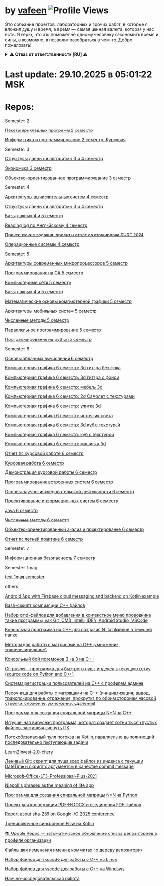 # by [vafeen](https://github.com/vafeen) ![Profile Views](https://komarev.com/ghpvc/?username=vafeenLab&label=Profile%20views&color=0e75b6&style=flat)

Это собрание проектов, лабораторных и прочих работ, в которые я вложил душу и время, а время — самая ценная валюта, которая у нас есть. Я верю, что это поможет не одному человеку сэкономить время и силы, а возможно, и позволит разобраться в чем-то. Добро пожаловать!

<details>
<summary><b>⚠️ Отказ от ответственности [RU] ⚠️</b></summary>

## 1. Отсутствие гарантий
Все материалы в репозиториях данной организации предоставляются **"КАК ЕСТЬ"** без каких-либо гарантий. Автор не дает никаких заверений относительно:
- Полноты, точности или надежности материалов данной организации
- Пригодности для каких-либо конкретных целей
- Отсутствия ошибок или дефектов

## 2. Ограничение ответственности
**Автор не несет ответственности** за:
- Прямые, косвенные, случайные или последующие убытки
- Потерю данных, прибыли или бизнес-возможностей
- Проблемы с безопасностью или сбои систем возникшие в результате использования этих материалов
- Иные проблемы от использования материалов данной организации

## 3. Ваша ответственность
Используя эти материалы, вы соглашаетесь:
- Проводить собственные проверки безопасности и тестирование
- Принимать на себя все риски, связанные с использованием
- Нести полную ответственность за любые последствия

## 4. Условия лицензии
Весь код распространяется под лицензией Apache 2.0, если в конкретном репозитории не указана другая.

![Disclaimer](https://img.shields.io/badge/❗-Отказ_от_ответственности-critical)
![No Liability](https://img.shields.io/badge/🚫-Нет_ответственности-red)
![Use Carefully](https://img.shields.io/badge/⚠️-Используйте_осторожно-yellow)

> Последнее обновление: 09.06.2025
</details>


# Last update: 29.10.2025 в 05:01:22 MSK

# Repos:

Semester: 2

[Пакеты прикладных программ 2 семестр](https://github.com/vafeenLab/application-software-packages_2-semester)

[Информатика и программирование 2 семестр: Курсовая](https://github.com/vafeenLab/computer-science-and-programming_2-semester)

Semester: 3

[Структуры данных и алгоритмы 3 и 4 семестр](https://github.com/vafeenLab/data-structures-and-algorithms_3-4-semester)

[Экономика 3 семестр](https://github.com/vafeenLab/economy-presentation_3-semester)

[Объектно-ориентированное программирование 3 семестр](https://github.com/vafeenLab/OOP_3-semester)

Semester: 4

[Архитектуры вычислительных систем 4 семестр](https://github.com/vafeenLab/architecture-of-computing-systems_4-semester)

[Структуры данных и алгоритмы 3 и 4 семестр](https://github.com/vafeenLab/data-structures-and-algorithms_3-4-semester)

[Базы данных 4 и 5 семестр](https://github.com/vafeenLab/db_4-5-semester)

[Reading log по Английскому 4 семестр](https://github.com/vafeenLab/english-reading-log_4-semester)

[Практические задания, проект и отчёт со стажировки SURF 2024](https://github.com/vafeenLab/internship-surf_4-semester)

[Операционные системы 4 семестр](https://github.com/vafeenLab/OS_4-semester)

Semester: 5

[Архитектуры современных микропроцессоров 5 семестр](https://github.com/vafeenLab/architecture-of-modern-microprocessors_5-semester)

[Программирование на C# 5 семестр](https://github.com/vafeenLab/c-sharp_5-semester)

[Компьютерные сети 5 семестр](https://github.com/vafeenLab/computer-networks_5-semester)

[Базы данных 4 и 5 семестр](https://github.com/vafeenLab/db_4-5-semester)

[Математические основы компьютерной графики 5 семестр](https://github.com/vafeenLab/mathematical-foundations-of-computer-graphics_5-semester)

[Архитектуры мобильных систем 5 семестр](https://github.com/vafeenLab/mobile-device-architectures_5-semester)

[Численные методы 5 семестр](https://github.com/vafeenLab/numerical-methods_5-semester)

[Параллельное программирование 5 семестр](https://github.com/vafeenLab/parallel-programming_5-semester)

[Программирование на python 5 семестр](https://github.com/vafeenLab/python_5-semester)

Semester: 6

[Основы облачных вычислений 6 семестр](https://github.com/vafeenLab/cloud-computing-basics_6-semester)

[Компьютерная графика 6 семестр: 3d гитара без фона](https://github.com/vafeenLab/computer-graphics-guitar-without-background_6-semester)

[Компьютерная графика 6 семестр: 3d гитара с фоном](https://github.com/vafeenLab/computer-graphics-guitar_6-semester)

[Компьютерная графика 6 семестр: мебель 3d](https://github.com/vafeenLab/computer-graphics-mebel_6-semester)

[Компьютерная графика 6 семестр: 2d Самолет с текстурами](https://github.com/vafeenLab/computer-graphics-plane_6-semester)

[Компьютерная графика 6 семестр: улитка 3d](https://github.com/vafeenLab/computer-graphics-snail_6-semester)

[Компьютерная графика 6 семестр: источник света](https://github.com/vafeenLab/computer-graphics-spotlight_6-semester)

[Компьютерная графика 6 семестр: 3d куб с текстурой](https://github.com/vafeenLab/computer-graphics-texture-cube_6-semester)

[Компьютерная графика 6 семестр: куб с текстурой](https://github.com/vafeenLab/computer-graphics-texture-square_6-semester)

[Компьютерная графика 6 семестр: машинка 3d](https://github.com/vafeenLab/computer-graphics-truck_6-semester)

[Отчет по курсовой работе 6 семестр](https://github.com/vafeenLab/coursework-report_6-semester)

[Курсовая работа 6 семестр](https://github.com/vafeenLab/Coursework_6-semester)

[Демонстрация курсовой работы 6 семестр](https://github.com/vafeenLab/demo-coursework_6-semester)

[Программирование встроенных систем 6 семестр](https://github.com/vafeenLab/embedded-System-programming_6-semester)

[Основы научно-исследовательской деятельности 6 семестр](https://github.com/vafeenLab/fundamentals-of-scientific-research-activities_6-semester)

[Проектирование информационных систем 6 семестр](https://github.com/vafeenLab/information-systems-design_6-semester)

[Java 6 семестр](https://github.com/vafeenLab/java_6-semester)

[Численные методы 6 семестр](https://github.com/vafeenLab/numerical-methods_6-semester)

[Объектно-ориентированный анализ и проектирование 6 семестр](https://github.com/vafeenLab/object-oriented-analysis-and-design_6-semester)

[Отчет по летней практике 6 семестр](https://github.com/vafeenLab/summer-practice_6-semester)

Semester: 7

[Информационная безопасность 7 семестр](https://github.com/vafeenLab/information-security_7-semester)

Semester: 1mag

[test 1mag semester](https://github.com/vafeenLab/test_1mag-semester)

others

[Android App with Firebase cloud messaging and backend on Kotlin example](https://github.com/vafeenLab/Android-FCM-with-Kotlin-Backend-example)

[Bash-скрипт компиляции С++ файлов](https://github.com/vafeenLab/bash-cpp-compiler)

[Набор cmd-файлов для добавления в контекстное меню проводника такие программы, как Git, CMD, Intellij IDEA, Android Studio, VSCode](https://github.com/vafeenLab/cmd-install)

[Консольная программа на C++ для создания N .txt файлов в текущей папке](https://github.com/vafeenLab/cpp-file-creator)

[Методы для работы с матрицами на С++ (умножение, транспонирование)](https://github.com/vafeenLab/cpp-methods-for-matrix)

[Консольный бой покемонов 3 на 3 на С++](https://github.com/vafeenLab/cpp-pockemon-fights)

[Git pusher - программа для быстрого пуша индекса в текущую ветку (source code on Python and C++)](https://github.com/vafeenLab/cpp-py-gitpusher)

[Система регистрации пользователей на С++ с профилем админа](https://github.com/vafeenLab/cpp-registratrion-system)

[Песочница для работы с матрицами на С++ (инициализация, вывод, транспонирование, отражение, прокрутка по обоим сторонам часовой стрелки, сложение, умножение, удаление)](https://github.com/vafeenLab/cpp-sandbox-matrix-calculator)

[Программа для создания спиральной матрицы N*N на C++](https://github.com/vafeenLab/cpp-spiral)

[Игрушечная вирусная программа, которая создает сотни тысяч пустых файлов, заставляя виснуть ПК](https://github.com/vafeenLab/cpp-virus-filecreator)

[Потокобезопасный пулл потоков на Kotlin, параллельно выполняющий последовательно поступающие задачи](https://github.com/vafeenLab/kotlin-threads)

[Learn2Invest-2.0-chery](https://github.com/vafeenLab/learn2Invest-2.0-chery)

[Ленивый Git: скрипт для пуша всех файлов из индекса с текущим DateTime и скрипт с аргументом в качестве commit message](https://github.com/vafeenLab/linux-git-pusher)

[Microsoft-Office-LTS-Professional-Plus-2021](https://github.com/vafeenLab/Microsoft-Office-LTS-Professional-Plus-2021)

[Niapoll's phrases as the meaning of life app](https://github.com/vafeenLab/niapolls-phrases-as-the-meaning-of-life)

[Программа для создания спиральной матрицы N*N на Python](https://github.com/vafeenLab/py-spiral)

[Проект для конвертации PDF<->DOCX и соединения PDF файлов](https://github.com/vafeenLab/python-pdf-helpers)

[Report about sha-256 on Google I/O 2025 conference](https://github.com/vafeenLab/SHA256-report-for-Google-IO-2025)

[Тренировочное синхронное Flow на Kotlin](https://github.com/vafeenLab/SynchronousFlowKt)

[📚 Update Repos — автоматическое обновление списка репозиториев в профиле организации](https://github.com/vafeenLab/update-repos-kotlin)

[Файлы для изменения имени в коммитах по дереву репозитория](https://github.com/vafeenLab/updating-name-in-commits)

[Набор файлов для vscode для работы с С++ на Linux](https://github.com/vafeenLab/vscode-for-cpp-linux)

[Набор файлов для vscode для работы с С++ на Windows](https://github.com/vafeenLab/vscode-for-cpp-windows)

[Научно-исследовательская работа](https://github.com/vafeenLab/VSU-scientific-activities)

